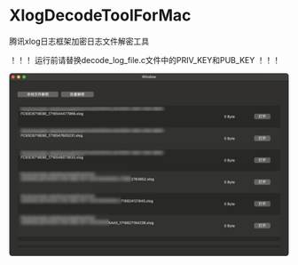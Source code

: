 # XlogDecodeToolForMac
腾讯xlog日志框架加密日志文件解密工具

！！！ 
运行前请替换decode_log_file.c文件中的PRIV_KEY和PUB_KEY
！！！

![GitHub Octocat](https://github.com/xttxqjfg/XlogDecodeToolForMac/blob/main/iShot_2024-06-13_15.49.40.png)
